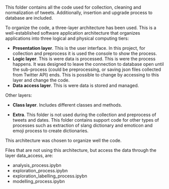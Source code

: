 This folder contains all the code used for collection, cleaning and normalization of tweets. Additionally, insertion and upgrade process to database are included.

To organize the code, a three-layer architecture has been used. This is a well-established software application architecture that organizes applications into three logical and physical computing tiers: 
- **Presentation layer**. This is the user interface. In this project, for collection and preprocess it is used the console to show the process.
- **Logic layer**.  This is were data is processed. This is were the process happens. It was designed to leave the connection to database open until the sub-process (could be preprocessing, or saving json files collected from Twitter API) ends. This is possible to change by accessing to this layer and change the code.
- **Data access layer**. This is were data is stored and managed. 

Other layers:
- **Class layer**. Includes different classes and methods.

- **Extra**. This folder is not used during the collection and preprocess of tweets and dates. This folder contains support code for other types of processes such as extraction of slang dictionary and emoticon and emoji process to create dictionaries.

This architecture was chosen to organize well the code.

Files that are not using this architecture, but access the data through the layer data_access, are:
- analysis_process.ipybn
- exploration_process.ipybn
- exploration_labelling_process.ipybn
- modelling_process.ipybn

